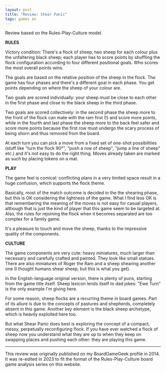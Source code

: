 ```yaml
---
layout: post
title: "Review: Shear Panic"
tags: games en
---
```


Review based on the Rules-Play-Culture model.

**RULES**

Victory condition: There's a flock of sheep, two sheep for each colour plus the unfaltering black sheep; each player has to score points by shuffling the flock configuration according to four different positional goals. Who scores the most overall points wins.

The goals are based on the relative position of the sheep in the flock. The game has four phases and there's a different goal in each phase. You get points depending on where the sheep of your colour are.

Two goals are scored individually: your sheep must be close to each other in the first phase and close to the black sheep in the third phase.

Two goals are scored collectively: in the second phase the sheep more to the front of the flock can mate with the ram first (!) and score more points, while in the fourth and last phase the sheep more to the back feel safer and score more points because the first row must undergo the scary process of being shorn and thus removed from the board.

At each turn you can pick a move from a fixed set of one-shot possibilities (stuff like "turn the flock 90°", "push a row of sheep", "jump a line of sheep" etc.) and it's not easy to do the right thing. Moves already taken are marked as such by placing tokens on a mat.

**PLAY**

The game feel is comical: conflicting plans in a very limited space result in a huge confusion, which supports the flock theme.

Basically, most of the match outcome is decided in the the shearing phase, but this is OK considering the lightness of the game. What I find less OK is that remembering the meaning of the moves is not easy for casual players, although that is just the kind of player that this game seem to be targeted at. Also, the rules for rejoining the flock when it becomes separated are too complex for a family game.

It's a pleasure to touch and move the sheep, thanks to the impressive quality of the components.

**CULTURE**

The game components are very cute: heavy miniatures, much larger than necessary and carefully crafted and painted. They look like small statues. There are also miniatures of Roger the Ram and a sheep shearing another one (I thought humans shear sheep, but this is what you get).

In the English-language original version, there is plenty of puns, starting from the game title itself. Sheep lexicon lends itself to dad jokes: "Ewe Turn" is the only example I'm giving here.

For some reason, sheep flocks are a recurring theme in board games. Part of its allure is due to the concepts of pastures and shepherds, completely absent in this game. Another key element is the black sheep archetype, which is heavily exploited here too.

But what Shear Panic does best is exploring the concept of a compact, messy, perpetually reconfiguring flock. If you have ever watched a flock of sheep now you understand what they are up to when they keep on swapping places and pushing each other: they are playing this game.

***

This review was originally published on my BoardGameGeek profile in 2014. It was re-edited in 2023 to fit the format of the Rules-Play-Culture board game analysis series on this website.
